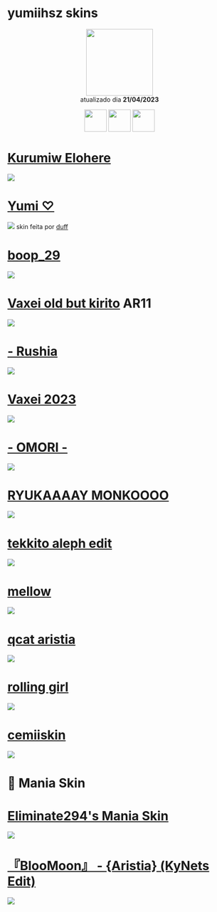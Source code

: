 # yumiihsz skins

<p align="center">
   <a href="https://osu.ppy.sh/users/13819731">
    <img src="https://a.ppy.sh/13819731"
         width="150"
         height="150">
   </a>
<br>
  atualizado dia
  <b> 21/04/2023 </b>
</p>
   <p align="center">
   <a href="https://twitter.com/yumiizada">
  <img src="https://i.imgur.com/PUQ5uWf.png" 
       width="50" 
       height="50"></a>
     <a href="https://www.twitch.tv/yumiihsz">
  <img src="https://i.imgur.com/HM030lk.png" 
       width="50" 
       height="50"></a>
  <a href="https://www.last.fm/user/YumiihSZ">
  <img src="https://cdn.discordapp.com/attachments/692651533225033759/1098865977975918632/awg.png" 
       width="50" 
       height="50"></a>
<br>
   </p>

 # [Kurumiw Elohere](https://github.com/Yumiih/Skins/raw/main/yumiihsz/Kurumi%20elohere.osk)
 [![](https://cdn.discordapp.com/attachments/761350425483935744/1098761945215143966/screenshot394.jpg)](https://github.com/Yumiih/Skins/raw/main/yumiihsz/Kurumi%20elohere.osk)
 
 # [Yumi ♡](https://github.com/Yumiih/Skins/raw/main/yumiihsz/Yumi%20%E2%99%A1.osk)
   [![](https://cdn.discordapp.com/attachments/905555878877470741/1098728965948063845/screenshot372.jpg)](https://github.com/Yumiih/Skins/raw/main/yumiihsz/Yumi%20%E2%99%A1.osk)
skin feita por [duff](https://osu.ppy.sh/users/5805029)

# [boop_29](https://github.com/Yumiih/Skins/raw/main/yumiihsz/boop.osk)
[![](https://media.discordapp.net/attachments/1052716407546183744/1098837167050068058/screenshot424.jpg?width=1191&height=670)](https://github.com/Yumiih/Skins/raw/main/yumiihsz/boop.osk)

# [Vaxei old but kirito](https://github.com/Yumiih/Skins/raw/main/yumiihsz/-%20Vaxei%20old%20but%20kirito.osk) AR11
[![](https://media.discordapp.net/attachments/1052716407546183744/1098837167851180092/screenshot421.jpg?width=1191&height=670)](https://github.com/Yumiih/Skins/raw/main/yumiihsz/-%20Vaxei%20old%20but%20kirito.osk)

# [- Rushia](https://github.com/Yumiih/Skins/raw/main/yumiihsz/-_Rushia.osk)
[![](https://media.discordapp.net/attachments/1052716407546183744/1098837166806794301/screenshot418.jpg?width=1191&height=670)](https://github.com/Yumiih/Skins/raw/main/yumiihsz/-_Rushia.osk)

# [Vaxei 2023](https://github.com/Yumiih/Skins/raw/main/yumiihsz/Vaxei_2023t.osk)
[![](https://media.discordapp.net/attachments/1052716407546183744/1098842844212506624/screenshot436.jpg?width=1191&height=670)](https://github.com/Yumiih/Skins/raw/main/yumiihsz/Vaxei_2023t.osk)

# [- OMORI -](https://github.com/Yumiih/Skins/raw/main/yumiihsz/%E3%80%8C%20OMORI%20%E3%80%8D.osk)
[![](https://media.discordapp.net/attachments/1052716407546183744/1098842844451586079/screenshot430.jpg?width=1191&height=670)](https://github.com/Yumiih/Skins/raw/main/yumiihsz/%E3%80%8C%20OMORI%20%E3%80%8D.osk)

# [RYUKAAAAY MONKOOOO](https://github.com/Yumiih/Skins/raw/main/yumiihsz/tekkito%20aleph%20edit.osk)
[![](https://media.discordapp.net/attachments/1052716407546183744/1098842845324001301/screenshot427.jpg?width=1191&height=670)](https://github.com/Yumiih/Skins/raw/main/yumiihsz/tekkito%20aleph%20edit.osk)

# [tekkito aleph edit](https://github.com/Yumiih/Skins/raw/main/yumiihsz/tekkito%20aleph%20edit.osk)
[![](https://cdn.discordapp.com/attachments/1052716407546183744/1098842844699054170/screenshot429.jpg)](https://github.com/Yumiih/Skins/raw/main/yumiihsz/tekkito%20aleph%20edit.osk)

# [mellow](https://github.com/Yumiih/Skins/raw/main/yumiihsz/mellow.osk)
[![](https://user-images.githubusercontent.com/69032200/233739236-56cca0b1-d447-4f9a-afb4-543125e57c6f.png)](https://github.com/Yumiih/Skins/raw/main/yumiihsz/mellow.osk)

# [qcat aristia](https://github.com/Yumiih/Skins/raw/main/yumiihsz/QRISTIA.osk)
[![](https://media.discordapp.net/attachments/1052716407546183744/1098842844900372480/screenshot428.jpg?width=1191&height=670)](https://github.com/Yumiih/Skins/raw/main/yumiihsz/QRISTIA.osk)

# [rolling girl](https://github.com/Yumiih/Skins/raw/main/yumiihsz/rolling%20girl.osk)
[![](https://user-images.githubusercontent.com/69032200/233734698-961655af-b62a-431f-bfda-bee8ce3779e3.png)](https://github.com/Yumiih/Skins/raw/main/yumiihsz/rolling%20girl.osk)

# [cemiiskin](https://github.com/Yumiih/Skins/raw/main/yumiihsz/Byonick%201.1.osk)
[![](https://osu.ppy.sh/ss/18558416/39a3)](https://github.com/Yumiih/Skins/raw/main/yumiihsz/Byonick%201.1.osk)

# 🎹 Mania Skin

# [Eliminate294's Mania Skin](https://github.com/Yumiih/Skins/raw/main/yumiihsz/Eliminate294's%20Mania%20Skin.osk)
[![](https://cdn.discordapp.com/attachments/1052716407546183744/1098837167419170919/screenshot423.jpg)](https://github.com/Yumiih/Skins/raw/main/yumiihsz/Eliminate294's%20Mania%20Skin.osk)

# [『BlooMoon』 - {Aristia} (KyNets Edit)](https://github.com/Yumiih/Skins/raw/main/yumiihsz/%E3%80%8EBlooMoon%E3%80%8F%20-%20%7BAristia%7D%20(KyNets%20Edit).osk)
[![](https://cdn.discordapp.com/attachments/1052716407546183744/1098837167658237952/screenshot422.jpg)](https://github.com/Yumiih/Skins/raw/main/yumiihsz/%E3%80%8EBlooMoon%E3%80%8F%20-%20%7BAristia%7D%20(KyNets%20Edit).osk)

